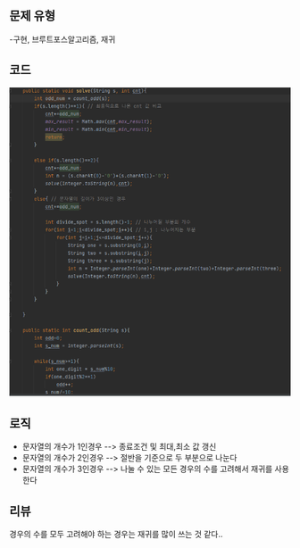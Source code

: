## 문제 유형
-구현, 브루트포스알고리즘, 재귀
## 코드
![img.png](img.png)
## 로직
- 문자열의 개수가 1인경우 --> 종료조건 및 최대,최소 값 갱신
- 문자열의 개수가 2인경우 --> 절반을 기준으로 두 부분으로 나눈다
- 문자열의 개수가 3인경우 --> 나눌 수 있는 모든 경우의 수를 고려해서 재귀를 사용한다
## 리뷰
경우의 수를 모두 고려해야 하는 경우는 재귀를 많이 쓰는 것 같다..



